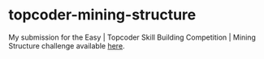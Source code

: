 # topcoder-mining-structure

My submission for the Easy | Topcoder Skill Building Competition | Mining Structure challenge available [here](https://www.topcoder.com/challenges/98f1092f-fd17-4092-a2db-dfde75462762).